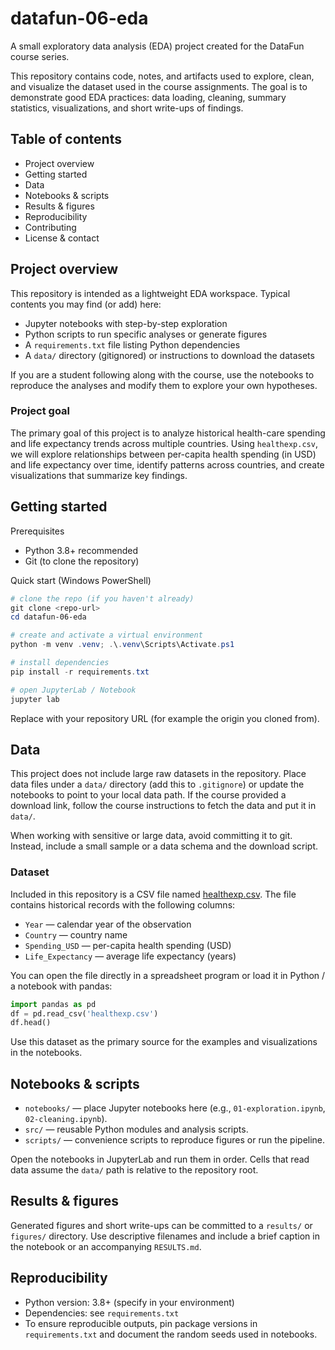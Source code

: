 # datafun-06-eda

A small exploratory data analysis (EDA) project created for the DataFun course series.

This repository contains code, notes, and artifacts used to explore, clean, and visualize the dataset used in the course assignments. The goal is to demonstrate good EDA practices: data loading, cleaning, summary statistics, visualizations, and short write-ups of findings.

## Table of contents

- Project overview
- Getting started
- Data
- Notebooks & scripts
- Results & figures
- Reproducibility
- Contributing
- License & contact

## Project overview

This repository is intended as a lightweight EDA workspace. Typical contents you may find (or add) here:

- Jupyter notebooks with step-by-step exploration
- Python scripts to run specific analyses or generate figures
- A `requirements.txt` file listing Python dependencies
- A `data/` directory (gitignored) or instructions to download the datasets

If you are a student following along with the course, use the notebooks to reproduce the analyses and modify them to explore your own hypotheses.

### Project goal

The primary goal of this project is to analyze historical health-care spending and life expectancy trends across multiple countries. Using `healthexp.csv`, we will explore relationships between per-capita health spending (in USD) and life expectancy over time, identify patterns across countries, and create visualizations that summarize key findings.

## Getting started

Prerequisites

- Python 3.8+ recommended
- Git (to clone the repository)

Quick start (Windows PowerShell)

```powershell
# clone the repo (if you haven't already)
git clone <repo-url>
cd datafun-06-eda

# create and activate a virtual environment
python -m venv .venv; .\.venv\Scripts\Activate.ps1

# install dependencies
pip install -r requirements.txt

# open JupyterLab / Notebook
jupyter lab
```

Replace <repo-url> with your repository URL (for example the origin you cloned from).

## Data

This project does not include large raw datasets in the repository. Place data files under a `data/` directory (add this to `.gitignore`) or update the notebooks to point to your local data path. If the course provided a download link, follow the course instructions to fetch the data and put it in `data/`.

When working with sensitive or large data, avoid committing it to git. Instead, include a small sample or a data schema and the download script.

### Dataset

Included in this repository is a CSV file named [healthexp.csv](https://github.com/s-golla/datafun-06-eda/blob/main/healthexp.csv). The file contains historical records with the following columns:

- `Year` — calendar year of the observation
- `Country` — country name
- `Spending_USD` — per-capita health spending (USD)
- `Life_Expectancy` — average life expectancy (years)

You can open the file directly in a spreadsheet program or load it in Python / a notebook with pandas:

```python
import pandas as pd
df = pd.read_csv('healthexp.csv')
df.head()
```

Use this dataset as the primary source for the examples and visualizations in the notebooks.

## Notebooks & scripts

- `notebooks/` — place Jupyter notebooks here (e.g., `01-exploration.ipynb`, `02-cleaning.ipynb`).
- `src/` — reusable Python modules and analysis scripts.
- `scripts/` — convenience scripts to reproduce figures or run the pipeline.

Open the notebooks in JupyterLab and run them in order. Cells that read data assume the `data/` path is relative to the repository root.

## Results & figures

Generated figures and short write-ups can be committed to a `results/` or `figures/` directory. Use descriptive filenames and include a brief caption in the notebook or an accompanying `RESULTS.md`.

## Reproducibility

- Python version: 3.8+ (specify in your environment)
- Dependencies: see `requirements.txt`
- To ensure reproducible outputs, pin package versions in `requirements.txt` and document the random seeds used in notebooks.

